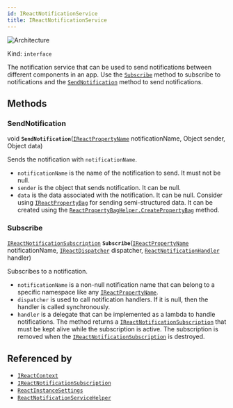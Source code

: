 ```yaml
---
id: IReactNotificationService
title: IReactNotificationService
---
```


![Architecture](https://img.shields.io/badge/architecture-new_&_old-green)

Kind: `interface`

The notification service that can be used to send notifications between different components in an app.
Use the [`Subscribe`](#subscribe) method to subscribe to notifications and the [`SendNotification`](#sendnotification) method to send notifications.

## Methods
### SendNotification
void **`SendNotification`**([`IReactPropertyName`](IReactPropertyName) notificationName, Object sender, Object data)

Sends the notification with `notificationName`.
- `notificationName` is the name of the notification to send. It must not be null.
- `sender` is the object that sends notification. It can be null.
- `data` is the data associated with the notification. It can be null.
Consider using [`IReactPropertyBag`](IReactPropertyBag) for sending semi-structured data. It can be created using the [`ReactPropertyBagHelper.CreatePropertyBag`](ReactPropertyBagHelper#createpropertybag) method.

### Subscribe
[`IReactNotificationSubscription`](IReactNotificationSubscription) **`Subscribe`**([`IReactPropertyName`](IReactPropertyName) notificationName, [`IReactDispatcher`](IReactDispatcher) dispatcher, [`ReactNotificationHandler`](ReactNotificationHandler) handler)

Subscribes to a notification.
- `notificationName` is a non-null notification name that can belong to a specific namespace  like any [`IReactPropertyName`](IReactPropertyName).
- `dispatcher` is used to call notification handlers. If it is null, then the handler is called synchronously.
- `handler` is a delegate that can be implemented as a lambda to handle notifications.
The method returns a [`IReactNotificationSubscription`](IReactNotificationSubscription) that must be kept alive while the subscription is active. The subscription is removed when the [`IReactNotificationSubscription`](IReactNotificationSubscription) is destroyed.

## Referenced by
- [`IReactContext`](IReactContext)
- [`IReactNotificationSubscription`](IReactNotificationSubscription)
- [`ReactInstanceSettings`](ReactInstanceSettings)
- [`ReactNotificationServiceHelper`](ReactNotificationServiceHelper)
